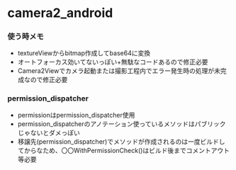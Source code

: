 # camera2_android
### 使う時メモ
- textureViewからbitmap作成してbase64に変換
- オートフォーカス効いてないっぽい+無駄なコードあるので修正必要
- Camera2Viewでカメラ起動または撮影工程内でエラー発生時の処理が未完成なので修正必要
### permission_dispatcher
- permissionはpermission_dispatcher使用
- permission_dispatcherのアノテーション使っているメソッドはパブリックじゃないとダメっぽい
- 移譲先(permission_dispatcher)でメソッドが作成されるのは一度ビルドしてからなため、〇〇WithPermissionCheck()はビルド後までコメントアウト等必要
